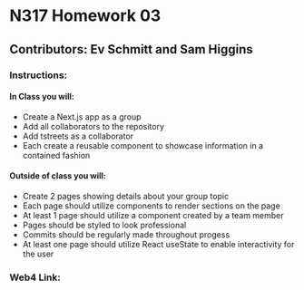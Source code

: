 # N317 Homework 03

## Contributors: Ev Schmitt and Sam Higgins

### Instructions:
#### In Class you will:
- Create a Next.js app as a group
- Add all collaborators to the repository 
- Add tstreets as a collaborator
- Each create a reusable component to showcase information in a contained fashion

#### Outside of class you will:
- Create 2 pages showing details about your group topic
- Each page should utilize components to render sections on the page
- At least 1 page should utilize a component created by a team member
- Pages should be styled to look professional 
- Commits should be regularly made throughout progess
- At least one page should utilize React useState to enable interactivity for the user

### Web4 Link: 

